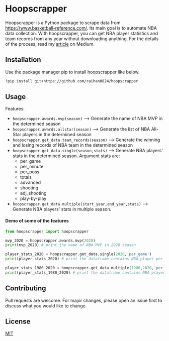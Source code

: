 # Hoopscrapper
Hoopscrapper is a Python package to scrape data from https://www.basketball-reference.com/. Its main goal is to automate NBA data collection. With hoopscrapper, you can get NBA player statistics and team records from any year without downloading anything. For the details of the process, read my [article](https://medium.com/@mraihanafiandi/scraping-basketball-reference-data-using-python-f321c3f2903e) on Medium.
## Installation
Use the package manager pip to install hoopscrapper like below.

```bash
!pip install git+https://github.com/raihan0824/hoopscrapper
```

## Usage
Features:
- `hoopscrapper.awards.mvp(season)` --> Generate the name of NBA MVP in the determined season
- `hoopscrapper.awards.allstar(season)` --> Generate the list of NBA All-Star players in the determined season
- `hoopscrapper.get_data.team_records(season)` --> Generate the winning and losing records of NBA team in the determined season
- `hoopscrapper.get_data.single(season,stats)` --> Generate NBA players' stats in the determined season. Argument stats are:
  - per_game
  - per_minute
  - per_poss
  - totals
  - advanced
  - shooting
  - adj_shooting
  - play-by-play
- `hoopscrapper.get_data.multiple(start_year,end_year,stats)` --> Generate NBA players' stats in multiple season.

#### Demo of some of the features
```python
from hoopscrapper import hoopscrapper

mvp_2020 = hoopscrapper.awards.mvp(2020)
print(mvp_2020) # print the name of NBA MVP in 2020 season

player_stats_2020 = hoopscrapper.get_data.single(2020,'per_game')
print(player_stats_2020) # print the dataframe contains NBA player per game statistics in 2020 season

player_stats_1980_2020 = hoopscrapper.get_data.multiple(1980,2020,'per_game')
print(player_stats_1980_2020) # print the dataframe contains NBA player per game statistics from 1980 to 2020 season
```

## Contributing
Pull requests are welcome. For major changes, please open an issue first to discuss what you would like to change.

## License
[MIT](https://choosealicense.com/licenses/mit/)
